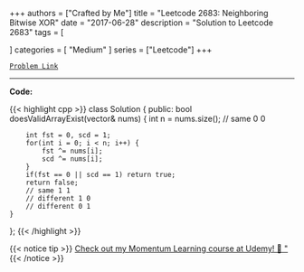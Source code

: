 
+++
authors = ["Crafted by Me"]
title = "Leetcode 2683: Neighboring Bitwise XOR"
date = "2017-06-28"
description = "Solution to Leetcode 2683"
tags = [
    
]
categories = [
    "Medium"
]
series = ["Leetcode"]
+++



[`Problem Link`](https://leetcode.com/problems/neighboring-bitwise-xor/description/)

---



**Code:**

{{< highlight cpp >}}
class Solution {
public:
    bool doesValidArrayExist(vector<int>& nums) {
        int n = nums.size();
        // same 0 0
        
        int fst = 0, scd = 1;
        for(int i = 0; i < n; i++) {
            fst ^= nums[i];
            scd ^= nums[i];
        }
        if(fst == 0 || scd == 1) return true;
        return false;
        // same 1 1
        // different 1 0
        // different 0 1        
    }
};
{{< /highlight >}}



{{< notice tip >}}
[Check out my Momentum Learning course at Udemy! 🚀 "](https://www.udemy.com/course/blind-75-the-data-structures-and-algorithms-essentials/)
{{< /notice >}}

